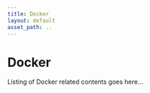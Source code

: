 ```yaml
---
title: Docker
layout: default
asset_path: ..
---
```


# Docker 

Listing of Docker related contents goes here...

